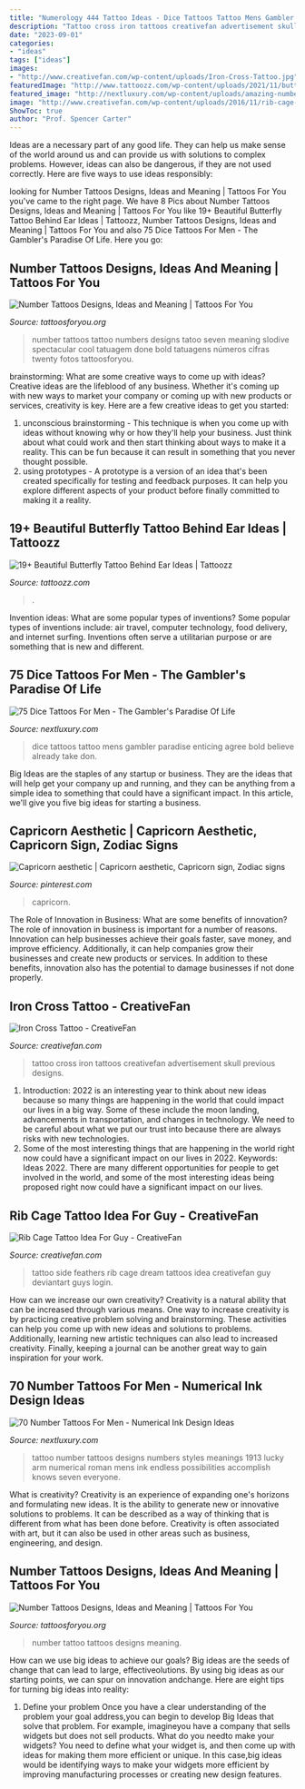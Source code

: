 ```yaml
---
title: "Numerology 444 Tattoo Ideas - Dice Tattoos Tattoo Mens Gambler Paradise Enticing Agree Bold Believe Already Take Don"
description: "Tattoo cross iron tattoos creativefan advertisement skull previous designs"
date: "2023-09-01"
categories:
- "ideas"
tags: ["ideas"]
images:
- "http://www.creativefan.com/wp-content/uploads/Iron-Cross-Tattoo.jpg"
featuredImage: "http://www.tattoozz.com/wp-content/uploads/2021/11/butterfly-tattoo-behind-ear-meaning.jpg"
featured_image: "http://nextluxury.com/wp-content/uploads/amazing-numbers-1913-mens-arm-tattoo-ideas.jpg"
image: "http://www.creativefan.com/wp-content/uploads/2016/11/rib-cage-tattoo-ideas-for-guys.jpg"
ShowToc: true
author: "Prof. Spencer Carter"
---
```



Ideas are a necessary part of any good life. They can help us make sense of the world around us and can provide us with solutions to complex problems. However, ideas can also be dangerous, if they are not used correctly. Here are five ways to use ideas responsibly: 

	

		
looking for Number Tattoos Designs, Ideas and Meaning | Tattoos For You you've came to the right page. We have 8 Pics about Number Tattoos Designs, Ideas and Meaning | Tattoos For You like 19+ Beautiful Butterfly Tattoo Behind Ear Ideas | Tattoozz, Number Tattoos Designs, Ideas and Meaning | Tattoos For You and also 75 Dice Tattoos For Men - The Gambler&#039;s Paradise Of Life. Here you go:
		
    
## Number Tattoos Designs, Ideas And Meaning | Tattoos For You

<img loading=lazy src="https://www.tattoosforyou.org/wp-content/uploads/2016/03/Number-Tattoo.jpg" onerror="this.onerror=null;this.src='https://tse2.mm.bing.net/th?id=OIP.HjlhnlWVmBhcUa4qkMsHewHaFj&amp;pid=15.1';" alt="Number Tattoos Designs, Ideas and Meaning | Tattoos For You">

_Source: tattoosforyou.org_

>number tattoos tattoo numbers designs tatoo seven meaning slodive spectacular cool tatuagem done bold tatuagens números cifras twenty fotos tattoosforyou. 

	

brainstorming: What are some creative ways to come up with ideas?
Creative ideas are the lifeblood of any business. Whether it's coming up with new ways to market your company or coming up with new products or services, creativity is key. Here are a few creative ideas to get you started: 
1. unconscious brainstorming - This technique is when you come up with ideas without knowing why or how they'll help your business. Just think about what could work and then start thinking about ways to make it a reality. This can be fun because it can result in something that you never thought possible. 
2. using prototypes - A prototype is a version of an idea that's been created specifically for testing and feedback purposes. It can help you explore different aspects of your product before finally committed to making it a reality.

    
## 19+ Beautiful Butterfly Tattoo Behind Ear Ideas | Tattoozz

<img loading=lazy src="http://www.tattoozz.com/wp-content/uploads/2021/11/butterfly-tattoo-behind-ear-meaning.jpg" onerror="this.onerror=null;this.src='https://tse2.mm.bing.net/th?id=OIP.Q1FJ0jWeBKKrmR-FkMj3ZwHaHa&amp;pid=15.1';" alt="19+ Beautiful Butterfly Tattoo Behind Ear Ideas | Tattoozz">

_Source: tattoozz.com_

>. 

	

Invention ideas: What are some popular types of inventions?
Some popular types of inventions include: air travel, computer technology, food delivery, and internet surfing. Inventions often serve a utilitarian purpose or are something that is new and different.

    
## 75 Dice Tattoos For Men - The Gambler&#039;s Paradise Of Life

<img loading=lazy src="http://nextluxury.com/wp-content/uploads/loaded-dice-mens-tattoo-on-forearm.jpg" onerror="this.onerror=null;this.src='https://tse4.mm.bing.net/th?id=OIP.iZiZGgk4eBIZ50bhxjo-iwHaHa&amp;pid=15.1';" alt="75 Dice Tattoos For Men - The Gambler&#039;s Paradise Of Life">

_Source: nextluxury.com_

>dice tattoos tattoo mens gambler paradise enticing agree bold believe already take don. 

	

Big Ideas are the staples of any startup or business. They are the ideas that will help get your company up and running, and they can be anything from a simple idea to something that could have a significant impact. In this article, we'll give you five big ideas for starting a business.

    
## Capricorn Aesthetic | Capricorn Aesthetic, Capricorn Sign, Zodiac Signs

<img loading=lazy src="https://i.pinimg.com/736x/9d/fb/8e/9dfb8e66b93e086841a67b3710ebd28c--aesthetics-capricorn.jpg" onerror="this.onerror=null;this.src='https://tse3.mm.bing.net/th?id=OIP.YfLQJg2ZAx4GuluJuX6sTQHaLJ&amp;pid=15.1';" alt="Capricorn aesthetic | Capricorn aesthetic, Capricorn sign, Zodiac signs">

_Source: pinterest.com_

>capricorn. 

	

The Role of Innovation in Business: What are some benefits of innovation?
The role of innovation in business is important for a number of reasons. Innovation can help businesses achieve their goals faster, save money, and improve efficiency. Additionally, it can help companies grow their businesses and create new products or services. In addition to these benefits, innovation also has the potential to damage businesses if not done properly.

    
## Iron Cross Tattoo - CreativeFan

<img loading=lazy src="http://www.creativefan.com/wp-content/uploads/Iron-Cross-Tattoo.jpg" onerror="this.onerror=null;this.src='https://tse2.mm.bing.net/th?id=OIP.cb4OKYc3i7vY0iF2kx_odQHaNl&amp;pid=15.1';" alt="Iron Cross Tattoo - CreativeFan">

_Source: creativefan.com_

>tattoo cross iron tattoos creativefan advertisement skull previous designs. 

	

1) Introduction: 2022 is an interesting year to think about new ideas because so many things are happening in the world that could impact our lives in a big way. Some of these include the moon landing, advancements in transportation, and changes in technology. We need to be careful about what we put our trust into because there are always risks with new technologies.
2) Some of the most interesting things that are happening in the world right now could have a significant impact on our lives in 2022. Keywords: Ideas 2022. There are many different opportunities for people to get involved in the world, and some of the most interesting ideas being proposed right now could have a significant impact on our lives.

    
## Rib Cage Tattoo Idea For Guy - CreativeFan

<img loading=lazy src="http://www.creativefan.com/wp-content/uploads/2016/11/rib-cage-tattoo-ideas-for-guys.jpg" onerror="this.onerror=null;this.src='https://tse1.mm.bing.net/th?id=OIP.PKen9XE-KB2Wswup-ntuBQHaMN&amp;pid=15.1';" alt="Rib Cage Tattoo Idea For Guy - CreativeFan">

_Source: creativefan.com_

>tattoo side feathers rib cage dream tattoos idea creativefan guy deviantart guys login. 

	

How can we increase our own creativity?
Creativity is a natural ability that can be increased through various means. One way to increase creativity is by practicing creative problem solving and brainstorming. These activities can help you come up with new ideas and solutions to problems. Additionally, learning new artistic techniques can also lead to increased creativity. Finally, keeping a journal can be another great way to gain inspiration for your work.

    
## 70 Number Tattoos For Men - Numerical Ink Design Ideas

<img loading=lazy src="http://nextluxury.com/wp-content/uploads/amazing-numbers-1913-mens-arm-tattoo-ideas.jpg" onerror="this.onerror=null;this.src='https://tse4.mm.bing.net/th?id=OIP.yRhlIfwtKt-BKwbzyVerUAHaHa&amp;pid=15.1';" alt="70 Number Tattoos For Men - Numerical Ink Design Ideas">

_Source: nextluxury.com_

>tattoo number tattoos designs numbers styles meanings 1913 lucky arm numerical roman mens ink endless possibilities accomplish knows seven everyone. 

	

What is creativity?
Creativity is an experience of expanding one's horizons and formulating new ideas. It is the ability to generate new or innovative solutions to problems. It can be described as a way of thinking that is different from what has been done before. Creativity is often associated with art, but it can also be used in other areas such as business, engineering, and design.

    
## Number Tattoos Designs, Ideas And Meaning | Tattoos For You

<img loading=lazy src="http://www.tattoosforyou.org/wp-content/uploads/2016/03/Number-4-Tattoo.jpg" onerror="this.onerror=null;this.src='https://tse3.mm.bing.net/th?id=OIP.nscOAcRgzWWJlpHxgSSEOwHaJ4&amp;pid=15.1';" alt="Number Tattoos Designs, Ideas and Meaning | Tattoos For You">

_Source: tattoosforyou.org_

>number tattoo tattoos designs meaning. 

	

How can we use big ideas to achieve our goals?
Big ideas are the seeds of change that can lead to large, effectiveolutions. By using big ideas as our starting points, we can spur on innovation andchange. Here are eight tips for turning big ideas into reality:
1. Define your problem
Once you have a clear understanding of the problem your goal address,you can begin to develop Big Ideas that solve that problem. For example, imagineyou have a company that sells widgets but does not sell products. What do you needto make your widgets? You need to define what your widget is, and then come up with ideas for making them more efficient or unique. In this case,big ideas would be identifying ways to make your widgets more efficient by improving manufacturing processes or creating new design features.


